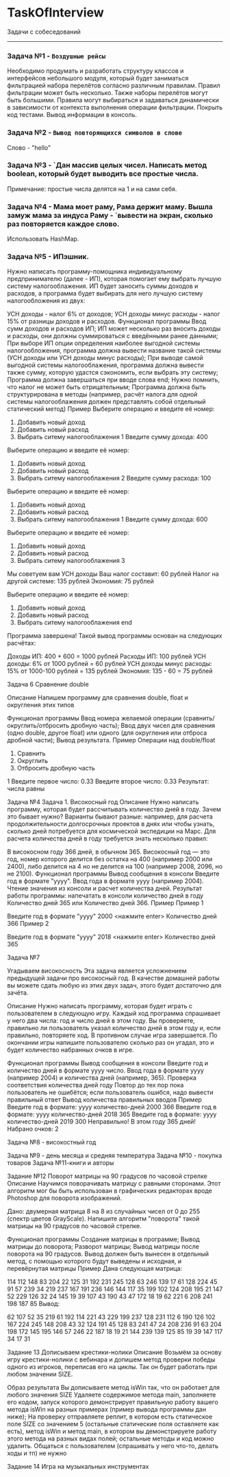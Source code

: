 # TaskOfInterview
Задачи с собеседований

***
### Задача №1 - `Воздушные рейсы`  
Необходимо продумать и разработать структуру классов и интерфейсов небольшого модуля, который будет заниматься фильтрацией набора перелётов согласно различным правилам. Правил фильтрации может быть несколько. Также наборы перелётов могут быть большими. Правила могут выбираться и задаваться динамически в зависимости от контекста выполнения операции фильтрации. Покрыть код тестами. Вывод информации в консоль.
### Задача №2 - `Вывод повторяющихся символов в слове`  
Слово - "hello"
### Задача №3 - `Дан массив целых чисел. Написать метод boolean, который будет выводить все простые числа.   
Примечание: простые числа делятся на 1 и на сами себя.   
### Задача №4 - Мама моет раму, Рама держит маму. Вышла замуж мама за индуса Раму - `вывести на экран, сколько раз повторяется каждое слово.   
Использовать HashMap.  


### Задача №5 - ИПэшник.

Нужно написать программу-помощника индивидуальному предпринимателю (далее - ИП), которая помогает ему выбрать лучшую систему налогооблажения. ИП будет заносить суммы доходов и расходов, а программа будет выбирать для него лучшую систему налогообложения из двух:

УСН доходы - налог 6% от доходов;
УСН доходы минус расходы - налог 15% от разницы доходов и расходов.
Функционал программы
Ввод сумм доходов и расходов ИП;
ИП может несколько раз вносить доходы и расходы, они должны суммироваться с введёнными ранее данными;
При выборе ИП опции определения наиболее выгодной системы налогообложения, программа должна вывести название такой системы (УСН доходы или УСН доходы минус расходы);
При выводе самой выгодной системы налогооблажения, программа должна вывести также сумму, которую удастся сэкономить, если выбрать эту систему;
Программа должна завершаться при вводе слова end;
Нужно помнить, что налог не может быть отрицательным;
Программа должна быть структурирована в методы (например, расчёт налога для одной системы налогооблажения должен представлять собой отдельный статический метод)
Пример
Выберите операцию и введите её номер:
1. Добавить новый доход
2. Добавить новый расход
3. Выбрать ситему налогооблажения
   1 <Enter>
   Введите сумму дохода:
   400 <Enter>

Выберите операцию и введите её номер:
1. Добавить новый доход
2. Добавить новый расход
3. Выбрать ситему налогооблажения
   2 <Enter>
   Введите сумму расхода:
   100 <Enter>

Выберите операцию и введите её номер:
1. Добавить новый доход
2. Добавить новый расход
3. Выбрать ситему налогооблажения
   1 <Enter>
   Введите сумму дохода:
   600 <Enter>

Выберите операцию и введите её номер:
1. Добавить новый доход
2. Добавить новый расход
3. Выбрать ситему налогооблажения
   3 <Enter>

Мы советуем вам УСН доходы
Ваш налог составит: 60 рублей
Налог на другой системе: 135 рублей
Экономия: 75 рублей

Выберите операцию и введите её номер:
1. Добавить новый доход
2. Добавить новый расход
3. Выбрать ситему налогооблажения
   end <Enter>

Программа завершена!
Такой вывод программы основан на следующих расчётах:

Доходы ИП: 400 + 600 = 1000 рублей
Расходы ИП: 100 рублей
УСН доходы: 6% от 1000 рублей = 60 рублей
УСН доходы минус расходы: 15% от 1000-100 рублей = 135 рублей
Экономия: 135 - 60 = 75 рублей

Задача 6 Сравнение double

Описание
Напишем программу для сравнения double, float и округления этих типов

Функционал программы
Ввод номера желаемой операции (сравнить/округлить/отбросить дробную часть);
Ввод двух чисел для сравнения (одно double, другое float) или одного (для округления или отброса дробной части);
Вывод результата.
Пример
Операции над double/float
1. Сравнить
2. Округлить
3. Отбросить дробную часть

1 <enter>
Введите первое число:
0.33 <enter>
Введите второе число:
0.33 <enter>
Результат:
числа равны

Задача №4
Задача 1. Високосный год
Описание
Нужно написать программу, которая будет рассчитывать количество дней в году. Зачем это бывает нужно? Варианты бывают разные: например, для расчета продолжительности долгосрочных проектов в днях или чтобы узнать, сколько дней потребуется для космической экспедиции на Марс. Для расчета количества дней в году требуется знать несколько правил:

В високосном году 366 дней, в обычном 365.
Високосный год — это год, номер которого делится без остатка на 400 (например 2000 или 2400), либо делится на 4 но не делится на 100 (например 2008, 2096, но не 2100).
Функционал программы
Вывод сообщения в консоли Введите год в формате "yyyy".
Ввод года в формате yyyy (например 2004).
Чтение значения из консоли и расчет количества дней.
Результат работы программы: напечатать в консоли количество дней в году Количество дней 365 или Количество дней 366.
Пример
Пример 1

Введите год в формате "yyyy"
2000 <нажмите enter>
Количество дней 366
Пример 2

Введите год в формате "yyyy"
2018 <нажмите enter>
Количество дней 365


Задача №7

Угадываем високосность
Эта задача является усложнением предыдущей задачи про високосный год. В качестве домашней работы вы можете сдать любую из этих двух задач, этого будет достаточно для зачёта.

Описание
Нужно написать программу, которая будет играть с пользователем в следующую игру. Каждый ход программа спрашивает у него два числа: год и число дней в этом году. Вы проверяете, правильно ли пользователь указал количество дней в этом году и, если правильно, повторяете ход. В противном случае игра завершается. По окончании игры напишите пользователю сколько раз он угадал, это и будет количество набранных очков в игре.

Функционал программы
Вывод сообщения в консоли Введите год и количество дней в формате yyyy число.
Ввод года в формате yyyy (например 2004) и количества дней (например, 365).
Проверка соответствия количества дней году
Повтор до тех пор пока пользователь не ошибётся; если пользователь ошибся, надо вывести правильный ответ
Вывод количества правильных вводов
Пример
Введите год в формате: yyyy количество-дней
2000
366
Введите год в формате: yyyy количество-дней
2018
365
Введите год в формате: yyyy количество-дней
2019
300
Неправильно! В этом году 365 дней!
Набрано очков: 2

Задача №8  - високостный год

Задача №9 - день месяца и средняя температура
Задача №10 - покупка товаров
Задача №11-книги и авторы

Задание №12
Поворот матрицы на 90 градусов по часовой стрелке
Описание
Научимся поворачивать матрицу с равными сторонами. Этот алгоритм мог бы быть использован в графических редакторах вроде Photoshop для поворота изображений.

Дано: двумерная матрица 8 на 8 из случайных чисел от 0 до 255 (спектр цветов GrayScale). Напишите алгоритм "поворота" такой матрицы на 90 градусов по часовой стрелке.

Функционал программы
Создание матрицы в программе;
Вывод матрицы до поворота;
Разворот матрицы;
Вывод матрицы после поворота на 90 градусов.
Вывод должен быть вынесен в отдельный метод, с помощью которого будут выведены и исходная, и перевёрнутая матрицы
Пример
Дана следующая матрица:

114 112 148  83 204  22 125  31
192 231 245 128  63 246 139  17
61 128 224  45  91  57 239  34
219 237 167 191 236 146 144 117
35 199 102 124 208 195  21 147
52 229 126  32  24 145  19  39
107  43 190  43  47 172  18  19
62 221   6 208 241 198 187  85
Вывод:

62 107  52  35 219  61 192 114
221  43 229 199 237 128 231 112
6 190 126 102 167 224 245 148
208  43  32 124 191  45 128  83
241  47  24 208 236  91  63 204
198 172 145 195 146  57 246  22
187  18  19  21 144 239 139 125
85  19  39 147 117  34  17  31

Задание 13
Дописываем крестики-нолики
Описание
Возьмём за основу игру крестики-нолики с вебинара и допишем метод проверки победы одного из игроков, переписав его на циклы. Так он будет работать при любом значении SIZE.

Образ результата
Вы дописываете метод isWin так, что он работает для любого значения SIZE
Удаляете содержимое метода main, заполняете его кодом, запуск которого демонстрирует правильную работу вашего метода isWin на разных примерах (пример вывода программы дан ниже);
На проверку отправляете реплит, в котором есть статическое поле SIZE со значением 5 (остальные статические поля оставляете как есть), метод isWin и метод main, в котором вы демонстрируете работу этого метода на разных видах полей; остальные методы и код можно удалить.
Общаться с пользователем (спрашивать у него что-то, делать ходы и тп) не нужно

Задание 14
Игра на музыкальных инструментах

